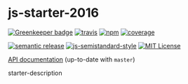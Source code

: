 # js-starter-2016

[![Greenkeeper badge](https://badges.greenkeeper.io/motiz88/js-starter-2016.svg)](https://greenkeeper.io/)
[![travis][travis-image]][travis-url]
[![npm][npm-image]][npm-url]
[![coverage][coverage-image]][coverage-url]

[![semantic release][semantic-release-image]][semantic-release-url]
[![js-semistandard-style][semistandard-image]][semistandard-url]
[![MIT License][license-image]][license-url]

[API documentation][doc-url] (up-to-date with `master`)

starter-description

[travis-image]: https://img.shields.io/travis/motiz88/js-starter-2016.svg?style=flat-square
[travis-url]: https://travis-ci.org/motiz88/js-starter-2016
[npm-image]: https://img.shields.io/npm/v/js-starter-2016.svg?style=flat-square
[npm-url]: https://npmjs.org/package/js-starter-2016
[semantic-release-image]: https://img.shields.io/badge/%20%20%F0%9F%93%A6%F0%9F%9A%80-semantic--release-e10079.svg?style=flat-square
[semantic-release-url]: https://github.com/semantic-release/semantic-release
[license-image]: http://img.shields.io/badge/license-MIT-brightgreen.svg?style=flat-square
[license-url]: http://motiz88.mit-license.org/
[semistandard-image]: https://img.shields.io/badge/code%20style-semistandard-brightgreen.svg?style=flat-square
[semistandard-url]: https://github.com/Flet/semistandard
[coverage-image]: https://img.shields.io/coveralls/motiz88/js-starter-2016.svg?style=flat-square
[coverage-url]: https://coveralls.io/github/motiz88/js-starter-2016?branch=master
[doc-url]: http://motiz88.github.io/js-starter-2016/
